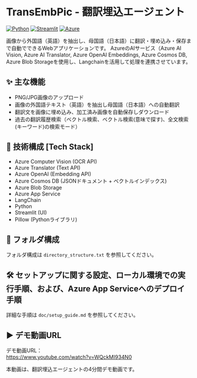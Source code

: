 # TransEmbPic - 翻訳埋込エージェント

[![Python](https://img.shields.io/badge/Python-3.11-blue.svg)](https://www.python.org/)
[![Streamlit](https://img.shields.io/badge/Streamlit-1.33-ff69b4.svg)](https://streamlit.io/)
[![Azure](https://img.shields.io/badge/Azure-Services-blue.svg)](https://azure.microsoft.com/)

画像から外国語（英語）を抽出し、母国語（日本語）に翻訳・埋め込み・保存まで自動でできるWebアプリケーションです。
AzureのAIサービス（Azure AI Vision, Azure AI Translator, Azure OpenAI Embeddings, Azure Cosmos DB, Azure Blob Storageを使用し、Langchainを活用して処理を連携させています。

## ✨ 主な機能

- PNG/JPG画像のアップロード
- 画像の外国語テキスト（英語）を抽出し母国語（日本語）への自動翻訳
- 翻訳文を画像に埋め込み、加工済み画像を自動保存しダウンロード
- 過去の翻訳履歴検索（ベクトル検索、ベクトル検索(意味で探す)、全文検索(キーワード)の検索モード）


## 🚀 技術構成 [Tech Stack]
- Azure Computer Vision (OCR API)
- Azure Translator (Text API)
- Azure OpenAI (Embedding API)
- Azure Cosmos DB (JSONドキュメント + ベクトルインデックス)
- Azure Blob Storage
- Azure App Service
- LangChain
- Python
- Streamlit (UI)
- Pillow (Pythonライブラリ)


## 📂 フォルダ構成

フォルダ構成は `directory_structure.txt` を参照してください。


## 🛠️ セットアップに関する設定、ローカル環境での実行手順、および、Azure App Serviceへのデプロイ手順

詳細な手順は `doc/setup_guide.md` を参照してください。


## ▶️ デモ動画URL
デモ動画URL：  
https://www.youtube.com/watch?v=WQckMI934N0

本動画は、翻訳埋込エージェントの4分間デモ動画です。
